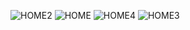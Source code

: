 ![HOME2](https://github.com/user-attachments/assets/01899e7c-bd02-488a-bfae-fb556ee79b99)
![HOME](https://github.com/user-attachments/assets/a69cb479-bec0-4cf5-b059-13d7b506b825)
![HOME4](https://github.com/user-attachments/assets/14b773b8-96da-494c-afc6-9b2847a50686)
![HOME3](https://github.com/user-attachments/assets/c2b60ac3-ef4b-4b58-bc79-10b043e5f950)
